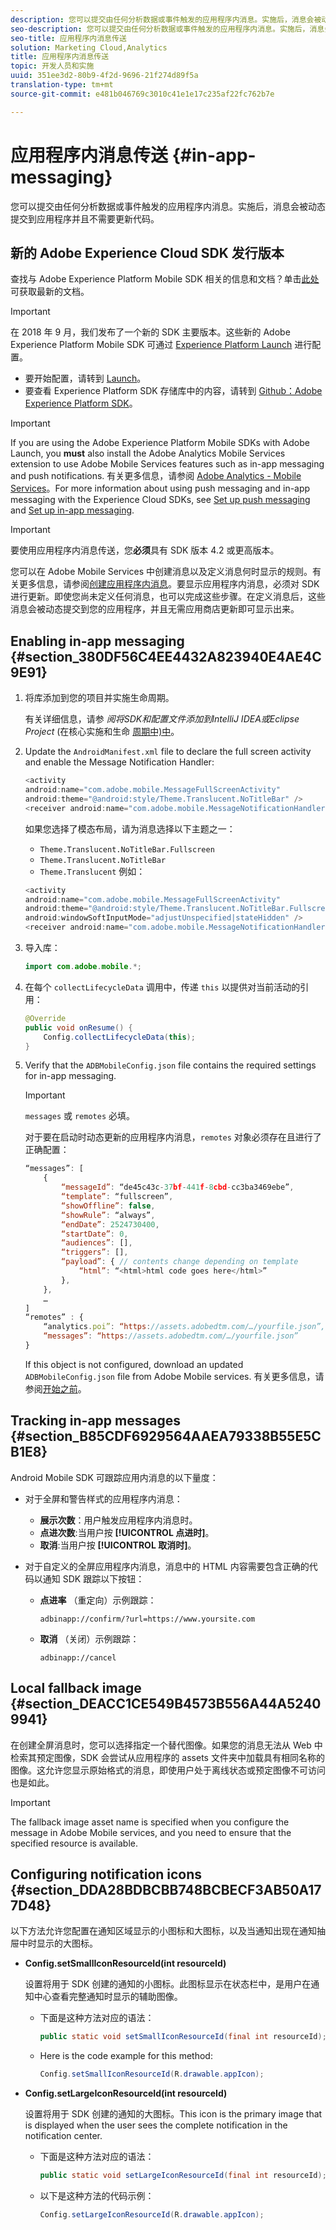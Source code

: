 ```yaml
---
description: 您可以提交由任何分析数据或事件触发的应用程序内消息。实施后，消息会被动态提交到应用程序并且不需要更新代码。
seo-description: 您可以提交由任何分析数据或事件触发的应用程序内消息。实施后，消息会被动态提交到应用程序并且不需要更新代码。
seo-title: 应用程序内消息传送
solution: Marketing Cloud,Analytics
title: 应用程序内消息传送
topic: 开发人员和实施
uuid: 351ee3d2-80b9-4f2d-9696-21f274d89f5a
translation-type: tm+mt
source-git-commit: e481b046769c3010c41e1e17c235af22fc762b7e

---
```



# 应用程序内消息传送 {#in-app-messaging}

您可以提交由任何分析数据或事件触发的应用程序内消息。实施后，消息会被动态提交到应用程序并且不需要更新代码。

## 新的 Adobe Experience Cloud SDK 发行版本

查找与 Adobe Experience Platform Mobile SDK 相关的信息和文档？单击[此处](https://aep-sdks.gitbook.io/docs/)可获取最新的文档。

>[!IMPORTANT]
>
>在 2018 年 9 月，我们发布了一个新的 SDK 主要版本。这些新的 Adobe Experience Platform Mobile SDK 可通过 [Experience Platform Launch](https://www.adobe.com/experience-platform/launch.html) 进行配置。

* 要开始配置，请转到 [Launch](https://launch.adobe.com/)。
* 要查看 Experience Platform SDK 存储库中的内容，请转到 [Github：Adobe Experience Platform SDK](https://github.com/Adobe-Marketing-Cloud/acp-sdks)。

>[!IMPORTANT]
>
> If you are using the Adobe Experience Platform Mobile SDKs with Adobe Launch, you **must** also install the Adobe Analytics Mobile Services extension to use Adobe Mobile Services features such as in-app messaging and push notifications. 有关更多信息，请参阅 [Adobe Analytics - Mobile Services](https://aep-sdks.gitbook.io/docs/using-mobile-extensions/adobe-analytics-mobile-services)。For more information about using push messaging and in-app messaging with the Experience Cloud SDKs, see [Set up push messaging](https://aep-sdks.gitbook.io/docs/using-mobile-extensions/adobe-analytics-mobile-services#set-up-push-messaging) and [Set up in-app messaging](https://aep-sdks.gitbook.io/docs/using-mobile-extensions/adobe-analytics-mobile-services#set-up-in-app-messaging).

>[!IMPORTANT]
>
>要使用应用程序内消息传送，您&#x200B;**必须**&#x200B;具有 SDK 版本 4.2 或更高版本。

您可以在 Adobe Mobile Services 中创建消息以及定义消息何时显示的规则。有关更多信息，请参阅[创建应用程序内消息](/help/using/in-app-messaging/t-in-app-message/t-in-app-message.md)。要显示应用程序内消息，必须对 SDK 进行更新。即使您尚未定义任何消息，也可以完成这些步骤。在定义消息后，这些消息会被动态提交到您的应用程序，并且无需应用商店更新即可显示出来。

## Enabling in-app messaging {#section_380DF56C4EE4432A823940E4AE4C9E91}

1. 将库添加到您的项目并实施生命周期。

   有关详细信息，请参 *阅将SDK和配置文件添加到IntelliJ IDEA或Eclipse Project* (在核心实施和生命 [周期中)中](/help/android/getting-started/dev-qs.md)。

1. Update the `AndroidManifest.xml` file to declare the full screen activity and enable the Message Notification Handler:

   ```java
   <activity  
   android:name="com.adobe.mobile.MessageFullScreenActivity"  
   android:theme="@android:style/Theme.Translucent.NoTitleBar" /> 
   <receiver android:name="com.adobe.mobile.MessageNotificationHandler" />
   ```

   如果您选择了模态布局，请为消息选择以下主题之一：

   * `Theme.Translucent.NoTitleBar.Fullscreen`
   * `Theme.Translucent.NoTitleBar`
   * `Theme.Translucent`
   例如：

   ```java
   <activity 
   android:name="com.adobe.mobile.MessageFullScreenActivity" 
   android:theme="@android:style/Theme.Translucent.NoTitleBar.Fullscreen" 
   android:windowSoftInputMode="adjustUnspecified|stateHidden" /> 
   <receiver android:name="com.adobe.mobile.MessageNotificationHandler" />
   ```

1. 导入库：

   ```java
   import com.adobe.mobile.*;
   ```

1. 在每个 `collectLifecycleData` 调用中，传递 `this` 以提供对当前活动的引用：

   ```java
   @Override 
   public void onResume() { 
       Config.collectLifecycleData(this); 
   }
   ```

1. Verify that the `ADBMobileConfig.json` file contains the required settings for in-app messaging.

   >[!IMPORTANT]
   >
   >`messages` 或 `remotes` 必填。

   对于要在启动时动态更新的应用程序内消息，`remotes` 对象必须存在且进行了正确配置：

   ```js
   “messages”: [ 
       { 
           “messageId”: “de45c43c-37bf-441f-8cbd-cc3ba3469ebe”, 
           “template”: “fullscreen”, 
           “showOffline”: false, 
           “showRule”: “always”, 
           “endDate”: 2524730400, 
           “startDate”: 0, 
           “audiences”: [], 
           “triggers”: [], 
           “payload”: { // contents change depending on template 
               “html”: “<html>html code goes here</html>” 
           }, 
       }, 
       … 
   ] 
   “remotes” : { 
       “analytics.poi”: “https://assets.adobedtm.com/…/yourfile.json”, 
       “messages”: “https://assets.adobedtm.com/…/yourfile.json” 
   }
   ```

   If this object is not configured, download an updated `ADBMobileConfig.json` file from Adobe Mobile services. 有关更多信息，请参阅[开始之前](/help/android/getting-started/requirements.md)。

## Tracking in-app messages {#section_B85CDF6929564AAEA79338B55E5CB1E8}

Android Mobile SDK 可跟踪应用内消息的以下量度：

* 对于全屏和警告样式的应用程序内消息：

   * **展示次数**：用户触发应用程序内消息时。
   * **点进次数**:当用户按 **[!UICONTROL 点进时]**。
   * **取消**:当用户按 **[!UICONTROL 取消时]**。

* 对于自定义的全屏应用程序内消息，消息中的 HTML 内容需要包含正确的代码以通知 SDK 跟踪以下按钮：

   * **点进率** （重定向）示例跟踪：

      `adbinapp://confirm/?url=https://www.yoursite.com`
   * **取消** （关闭）示例跟踪：

      `adbinapp://cancel`

## Local fallback image {#section_DEACC1CE549B4573B556A44A52409941}

在创建全屏消息时，您可以选择指定一个替代图像。如果您的消息无法从 Web 中检索其预定图像，SDK 会尝试从应用程序的 assets 文件夹中加载具有相同名称的图像。这允许您显示原始格式的消息，即使用户处于离线状态或预定图像不可访问也是如此。

>[!IMPORTANT]
>
>The fallback image asset name is specified when you configure the message in Adobe Mobile services, and you need to ensure that the specified resource is available.

## Configuring notification icons {#section_DDA28BDBCBB748BCBECF3AB50A177D48}

以下方法允许您配置在通知区域显示的小图标和大图标，以及当通知出现在通知抽屉中时显示的大图标。

* **Config.setSmallIconResourceId(int resourceId)**

   设置将用于 SDK 创建的通知的小图标。此图标显示在状态栏中，是用户在通知中心查看完整通知时显示的辅助图像。

   * 下面是这种方法对应的语法：

      ```java
      public static void setSmallIconResourceId(final int resourceId); 
      ```

   * Here is the code example for this method:

      ```java
      Config.setSmallIconResourceId(R.drawable.appIcon);
      ```

* **Config.setLargeIconResourceId(int resourceId)**

   设置将用于 SDK 创建的通知的大图标。This icon is the primary image that is displayed when the user sees the complete notification in the notification center.

   * 下面是这种方法对应的语法：

      ```java
      public static void setLargeIconResourceId(final int resourceId); 
      ```

   * 以下是这种方法的代码示例：

      ```java
      Config.setLargeIconResourceId(R.drawable.appIcon); 
      ```
